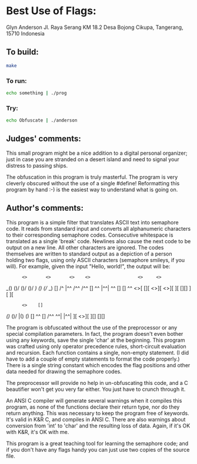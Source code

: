 # Best Use of Flags:

Glyn Anderson
Jl. Raya Serang KM 18.2
Desa Bojong
Cikupa, Tangerang, 15710
Indonesia

## To build:

```sh
make
```

### To run:

```sh
echo something | ./prog
```

### Try:

```sh
echo Obfuscate | ./anderson
```

## Judges' comments:

This small program might be a nice addition to a digital personal
organizer; just in case you are stranded on a desert island and need to
signal your distress to passing ships.

The obfuscation in this program is truly masterful.  The program is
very cleverly obscured without the use of a single #define!
Reformatting this program by hand :-) is the easiest way to understand
what is going on.

## Author's comments:

This program is a simple filter that translates ASCII text into
semaphore code.  It reads from standard input and converts all
alphanumeric characters to their corresponding semaphore codes.
Consecutive whitespace is translated as a single 'break' code.  Newlines
also cause the next code to be output on a new line.  All other
characters are ignored.  The codes themselves are written to standard
output as a depiction of a person holding two flags, using only ASCII
characters (semaphore smileys, if you will).  For example, given the
input "Hello, world!", the output will be:

	      <>       <>       <>    <>                  <>     <>
  _()       ()/      ()/      ()/     _\)       ()       (/_     _\)
[] /^      |^^      /^^      /^^    [] ^^      |^^|      ^^ [] [] ^^
  <>[      [][     <>][     <>][       ][      [][]      ][       ][


	      <>    []
  _()_      ()/     |()       ()
[] ^^ []   /^^       ^^|     |^^|
   ][     <>][       ][]     [][]

The program is obfuscated without the use of the preprocessor or any
special compilation parameters.  In fact, the program doesn't even
bother using any keywords, save the single 'char' at the beginning.
This program was crafted using only operator precedence rules,
short-circuit evaluation and recursion.  Each function contains a
single, non-empty statement.  (I did have to add a couple of empty
statements to format the code properly.)  There is a single string
constant which encodes the flag positions and other data needed for
drawing the semaphore codes.

The preprocessor will provide no help in un-obfuscating this code, and a
C beautifier won't get you very far either.  You just have to crunch
through it.

An ANSI C compiler will generate several warnings when it compiles this
program, as none of the functions declare their return type, nor do they
return anything.  This was necessary to keep the program free of
keywords.  It's valid in K&R C, and compiles in ANSI C.  There are also
warnings about conversion from 'int' to 'char' and the resulting loss of
data.  Again, if it's OK with K&R, it's OK with me.

This program is a great teaching tool for learning the semaphore code;
and if you don't have any flags handy you can just use two copies of the
source file.
